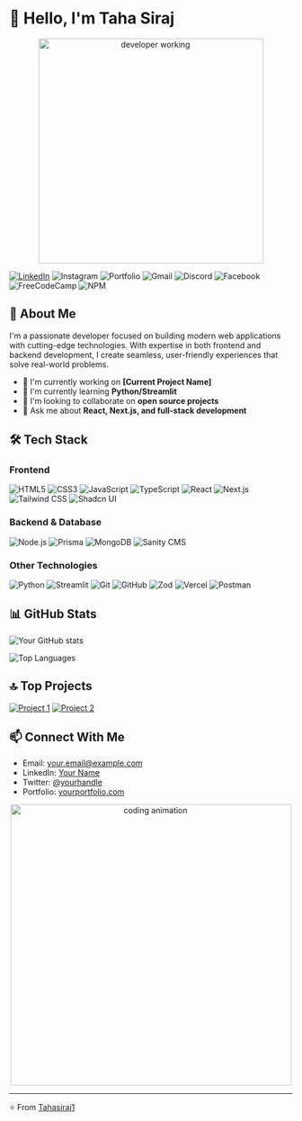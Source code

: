 # 👋 Hello, I'm Taha Siraj

<div align="center">
  <img src="https://media.giphy.com/media/RbDKaczqWovIugyJmW/giphy.gif" width="400" alt="developer working">
</div>

[![LinkedIn](https://img.shields.io/badge/LinkedIn-0077B5?style=for-the-badge&logo=linkedin&logoColor=white)](https://linkedin.com/in/taha-siraj-521b512b7/)
![Instagram](https://img.shields.io/badge/Instagram-%23E4405F.svg?style=for-the-badge&logo=Instagram&logoColor=white)
![Portfolio](https://img.shields.io/badge/Portfolio-%23000000.svg?style=for-the-badge&logo=firefox&logoColor=#FF7139)
![Gmail](https://img.shields.io/badge/Gmail-D14836?style=for-the-badge&logo=gmail&logoColor=white)
![Discord](https://img.shields.io/badge/Discord-%235865F2.svg?style=for-the-badge&logo=discord&logoColor=white)
![Facebook](https://img.shields.io/badge/Facebook-%231877F2.svg?style=for-the-badge&logo=Facebook&logoColor=white)
![FreeCodeCamp](https://img.shields.io/badge/Freecodecamp-%23123.svg?&style=for-the-badge&logo=freecodecamp&logoColor=green)
![NPM](https://img.shields.io/badge/NPM-%23CB3837.svg?style=for-the-badge&logo=npm&logoColor=white)

## 💫 About Me

I'm a passionate developer focused on building modern web applications with cutting-edge technologies. With expertise in both frontend and backend development, I create seamless, user-friendly experiences that solve real-world problems.

- 🔭 I'm currently working on **[Current Project Name]**
- 🌱 I'm currently learning **Python/Streamlit**
- 👯 I'm looking to collaborate on **open source projects**
- 💬 Ask me about **React, Next.js, and full-stack development**

## 🛠️ Tech Stack

### Frontend
![HTML5](https://img.shields.io/badge/HTML5-E34F26?style=for-the-badge&logo=html5&logoColor=white)
![CSS3](https://img.shields.io/badge/CSS3-1572B6?style=for-the-badge&logo=css3&logoColor=white)
![JavaScript](https://img.shields.io/badge/JavaScript-F7DF1E?style=for-the-badge&logo=javascript&logoColor=black)
![TypeScript](https://img.shields.io/badge/TypeScript-007ACC?style=for-the-badge&logo=typescript&logoColor=white)
![React](https://img.shields.io/badge/React-20232A?style=for-the-badge&logo=react&logoColor=61DAFB)
![Next.js](https://img.shields.io/badge/Next.js-000000?style=for-the-badge&logo=next.js&logoColor=white)
![Tailwind CSS](https://img.shields.io/badge/Tailwind_CSS-38B2AC?style=for-the-badge&logo=tailwind-css&logoColor=white)
![Shadcn UI](https://img.shields.io/badge/Shadcn_UI-000000?style=for-the-badge&logo=shadcnui&logoColor=white)

### Backend & Database
![Node.js](https://img.shields.io/badge/Node.js-339933?style=for-the-badge&logo=nodedotjs&logoColor=white)
![Prisma](https://img.shields.io/badge/Prisma-2D3748?style=for-the-badge&logo=prisma&logoColor=white)
![MongoDB](https://img.shields.io/badge/MongoDB-4EA94B?style=for-the-badge&logo=mongodb&logoColor=white)
![Sanity CMS](https://img.shields.io/badge/Sanity_CMS-F03E2F?style=for-the-badge&logo=sanity&logoColor=white)

### Other Technologies
![Python](https://img.shields.io/badge/python-3670A0?style=for-the-badge&logo=python&logoColor=ffdd54)
![Streamlit](https://img.shields.io/badge/Streamlit-FF4B4B?style=for-the-badge&logo=streamlit&logoColor=white)
![Git](https://img.shields.io/badge/Git-F05032?style=for-the-badge&logo=git&logoColor=white)
![GitHub](https://img.shields.io/badge/GitHub-100000?style=for-the-badge&logo=github&logoColor=white)
![Zod](https://img.shields.io/badge/zod-%233068b7.svg?style=for-the-badge&logo=zod&logoColor=white)
![Vercel](https://img.shields.io/badge/vercel-%23000000.svg?style=for-the-badge&logo=vercel&logoColor=white)
![Postman](https://img.shields.io/badge/Postman-FF6C37?style=for-the-badge&logo=postman&logoColor=white)

## 📊 GitHub Stats

![Your GitHub stats](https://github-readme-stats.vercel.app/api?username=yourusername&show_icons=true&theme=tokyonight)

![Top Languages](https://github-readme-stats.vercel.app/api/top-langs/?username=yourusername&layout=compact&theme=tokyonight)

## 🔝 Top Projects

[![Project 1](https://github-readme-stats.vercel.app/api/pin/?username=yourusername&repo=project1&theme=tokyonight)](https://github.com/yourusername/project1)
[![Project 2](https://github-readme-stats.vercel.app/api/pin/?username=yourusername&repo=project2&theme=tokyonight)](https://github.com/yourusername/project2)

## 📫 Connect With Me

- Email: your.email@example.com
- LinkedIn: [Your Name](https://linkedin.com/in/yourprofile)
- Twitter: [@yourhandle](https://twitter.com/yourhandle)
- Portfolio: [yourportfolio.com](https://yourportfolio.com)

<div align="center">
  <img src="https://media.giphy.com/media/L1R1tvI9svkIWwpVYr/giphy.gif" width="500" alt="coding animation">
</div>

---

⭐️ From [Tahasiraj1](https://github.com/Tahasiraj1)
